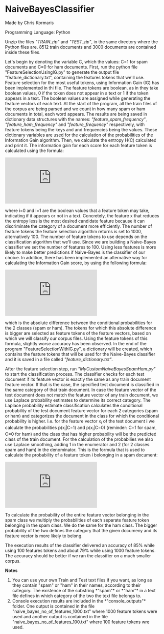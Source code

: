 # NaiveBayesClassifier

Made by Chris Kormaris

Programming Language: Python

Unzip the files *"TRAIN.zip"* and *"TEST.zip"*, in the same directory where the Python files are. 8512 train documents and 3000 documents are contained inside these files.

Let's begin by denoting the variable C, which the values: C=1 for spam documents and C=0 for ham documents.
First, run the python file "FeatureSelectionUsingIG.py" to generate the output file "feature_dictionary.txt", containing the features tokens that we'll use. Feature selection for the most useful tokens, using Information Gain (IG) has been implemented in thi file. The feature tokens are boolean, as in they take boolean values, 0 if the token does not appear in a text or 1 if the token appears in a text. The boolean values are assigned while generating the feature vectors of each text. At the start of the program, all the train files of the corpus are being parsed and we count in how many spam or ham documents in total, each word appears. The results are being saved in dictionary data structures with the names: *"feature_spam_frequency"*, *"feature_ham_frequency"* and *"feature_frequency"* respectively, with feature tokens being the keys and and frequencies being the values. These dictionary variables are used for the calculation of the probabilities of the Information Gain algorithm. Then, we calculate the entropy H(C) calculated and print it. The information gain for each score for each feature token is calculated using the formula:

![Information Gain](http://latex.codecogs.com/gif.latex?IG%28X%20%2C%20C%29%20%3D%20IG%20%28C%20%2C%20X%29%20%3D%20H%28C%29%20-%20%5Csum_%7Bi%3D0%7D%5E%7B1%7D%20%7BP%20%28X%3Di%29%20%5Ccdot%20H%20%28C%7CX%3Di%29%7D)

where i=0 and i=1 are the boolean values that a feature token may take, indicating if it appears or not in a text.
Concretely, the feature x that reduces the entropy less is the most desired candidate feature because it can discriminate the category of a document more efficiently. The number of feature tokens the feature selection algorithm returns is set to 1000, alternatively 100. The number of feature tokens to use depends on the classification algorithm that we'll use. Since we are building a Naive-Bayes classifier we set the number of features to 100. Using less features is more likely to make better predictions if Naive-Bayes is the classifier of our choice. In addition, there has been implemented an alternative way for calculating the Information Gain score, by using the following formula:

![Information Gain](http://latex.codecogs.com/gif.latex?IG%28X%20%2C%20C%29%20%3D%20IG%20%28C%20%2C%20X%29%20%3D%20%7CP%28X%3D1%7CC%3D0%29%20-%20P%28X%3D1%7CC%3D1%29%7C)

which is the absolute difference between the conditional probabilities for the 2 classes (spam or ham). The tokens for which this absolute difference is bigger are selected as feature tokens of the feature vectors, based on which we will classify our corpus files. Using the feature tokens of this formula, slightly worse accuracy has been observed. In the end of the program "FeatureSelectionWithIG.py", a dictionary will be created, which contains the feature tokens that will be used for the Naive-Bayes classifier and it is saved in a file called *"feature_dictionary.txt"*.

After the feature selection step, run *"MyCustomNaiveBayesSpamHam.py"* to start the classification process. The classifier checks for each test document if its feature vector is exactly the same as any train document feature vector. If that is the case, the specified test document is classified in the same category of that train document. In case the feature vector of the test document does not match the feature vector of any train document, we use Laplace probability estimates to determine its correct category. The Laplace probability estimate classification calculates the conditional probability of the test document feature vector for each 2 categories (spam or ham) and categorizes the document in the class for which the conditional probability is higher. I.e. for the feature vector x<sub>i</sub> of the test document i we calculate the probabilities p(x<sub>i</sub>|C=1) and p(x<sub>i</sub>|C=0) (reminder: C=1 for spam, C=0 for ham) and the class that has higher probability will be the predicted class of the train document. For the calculation of the probabilies we also use Laplace smoothing, adding 1 in the enumerator and 2 (for 2 classes spam and ham) in the denominator. This is the formula that is used to calculate the probability of a feature token i belonging in a spam document:

![Laplace Smoothing](http://latex.codecogs.com/gif.latex?%5Cfrac%7BspamDocumentFrequencyOfTokeni%20&plus;%201%7D%20%7BnumberOfSpamDocuments%20&plus;%20numberOfClasess%7D%20%3D%20%5Cfrac%7BspamDocumentFrequencyOfTokeni%20&plus;%201%7D%20%7BnumberOfSpamDocuments%20&plus;%202%7D)

To calculate the probability of the entire feature vector belonging in the spam class we multiply the probabilities of each separate feature token belonging in the spam class. We do the same for the ham class. The bigger probability of the two defines the category that the given documeny and its feature vector is more likely to belong.


The execution results of the classifier delivered an accuracy of 85% while using 100 features tokens and about 79% while using 1000 feature tokens. The accuracy should be better if we ran the classifier on a much smaller corpus.

**Notes**
<ol>
<li>You can use your own Train and Test text files if you want, as long as they contain "spam" or "ham" in their names, according to their category. The existence of the substring *"spam"* or *"ham"* in a text file defines in which category of the two the text file belongs to.</li>
<li>Console execution results are included in the *"console_outputs"* folder. One output is contained in the file "naive_bayes_no_of_features_1000.txt" where 1000 feature tokens were used and another output is contained in the file "naive_bayes_no_of_features_100.txt" where 100 feature tokens wre used.</li>
</ol>
